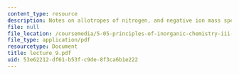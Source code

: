 ```yaml
---
content_type: resource
description: Notes on allotropes of nitrogen, and negative ion mass spec.
file: null
file_location: /coursemedia/5-05-principles-of-inorganic-chemistry-iii-spring-2005/53e62212df61b53fc9de8f3ca6b1e222_lecture_9.pdf
file_type: application/pdf
resourcetype: Document
title: lecture_9.pdf
uid: 53e62212-df61-b53f-c9de-8f3ca6b1e222
---
```

